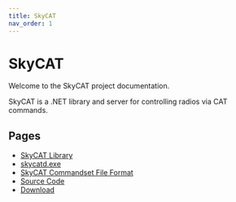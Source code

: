 ```yaml
---
title: SkyCAT
nav_order: 1
---
```


# SkyCAT

Welcome to the SkyCAT project documentation.

SkyCAT is a .NET library and server for controlling radios via CAT commands.

## Pages
- [SkyCAT Library](library.md)
- [skycatd.exe](skycatd.md)
- [SkyCAT Commandset File Format](commandset-format.md)
- [Source Code](https://ve3nea.github.io/SkyCAT/index.html)
- [Download](download.md)
